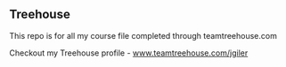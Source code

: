 ## Treehouse

This repo is for all my course file completed through teamtreehouse.com

Checkout my Treehouse profile - www.teamtreehouse.com/jgiler
